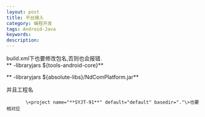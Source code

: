 ```yaml
---
layout: post
title: 平台接入
category: 编程开发
tags: Android-Java
keywords: 
description: 
---
```


 build.xml下也要修改包名,否则也会报错.\
 **            -libraryjars \${tools-android-core}**

**            -libraryjars \${absolute-libs}/NdComPlatform.jar**

 并且工程名

           \<project name="**SYJT-91**" default="default" basedir="."\>也要相对应

 








